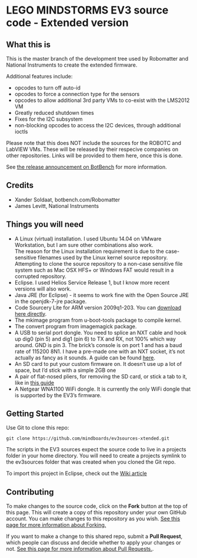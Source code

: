 LEGO MINDSTORMS EV3 source code - Extended version 
===============================

## What this is 
This is the master branch of the development tree used by Robomatter and National Instruments to create the extended firmware.

Additional features include:
* opcodes to turn off auto-id
* opcodes to force a connection type for the sensors
* opcodes to allow additional 3rd party VMs to co-exist with the LMS2012 VM
* Greatly reduced shutdown times
* Fixes for the I2C subsystem
* non-blocking opcodes to access the I2C devices, through additional ioctls

Please note that this does NOT include the sources for the ROBOTC and LabVIEW VMs.  These will be released by their respecive companies on other repositories.  Links will be provided to them here, once this is done.

See [the release announcement on BotBench][1] for more information.

## Credits
* Xander Soldaat, botbench.com/Robomatter
* James Levitt, National Instruments

## Things you will need

* A Linux (virtual) installation.  I used Ubuntu 14.04 on VMware Workstation, but I am sure other combinations also work.   
The reason for the Linux installation requirement is due to the case-sensitive filenames used by the Linux kernel source repository. Attempting to clone the source repository to a non-case sensitive file system such as Mac OSX HFS+ or Windows FAT would result in a corrupted repository.
* Eclipse.  I used Helios Service Release 1, but I know more recent versions will also work.
* Java JRE (for Eclipse) - it seems to work fine with the Open Source JRE in the openjdk-7-jre package.
* Code Sourcery Lite for ARM version 2009q1-203.  You can [download here directly][4].
* The mkimage program from u-boot-tools package to compile kernel.
* The convert program from imagemagick package.
* A USB to serial port dongle.  You need to splice an NXT cable and hook up dig0 (pin 5) and dig1 (pin 6) to TX and RX, not 100% which way around.  GND is pin 3.  The brick’s console is on port 1 and has a baud rate of 115200 8N1.  I have a pre-made one with an NXT socket, it’s not actually as fancy as it sounds. A guide can be found [here][5].
* An SD card to put your custom firmware on. It doesn’t use up a lot of space, but I’d stick with a simple 2GB one
* A pair of flat-nosed pliers, for removing the SD card, or stick a tab to it, like in [this guide][7]
* A Netgear WNA1100 WiFi dongle.  It is currently the only WiFi dongle that is supported by the EV3’s firmware.

## Getting Started

Use Git to clone this repo:

    git clone https://github.com/mindboards/ev3sources-xtended.git

The scripts in the EV3 sources expect the source code to live in a projects folder in your home directory. You will need to create a  projects symlink to the ev3sources folder that was created when you cloned the Git repo.

To import this project in Eclipse, check out the [Wiki article][6]

## Contributing

To make changes to the source code, click on the **Fork** button at the top of this page. This will create a copy of this repository under your own GitHub account. You can make changes to this repository as you wish. [See this page for more information about Forking.][2]

If you want to make a change to this shared repo, submit a **Pull Request**, which people can discuss and decide whether to apply your changes or not. [See this page for more information about Pull Requests.][3].

  [1]: http://botbench.com/blog/2014/05/05/ev3-extended-firmware-vm-now-on-github/
  [2]: https://help.github.com/articles/fork-a-repo
  [3]: https://help.github.com/articles/using-pull-requests
  [4]: http://go.mentor.com/2ig4q
  [5]: http://botbench.com/blog/2013/08/15/ev3-creating-console-cable/
  [6]: https://github.com/mindboards/ev3sources/wiki/Eclipse-import
  [7]: http://botbench.com/blog/2013/10/29/ev3-adding-a-pull-tab-to-your-micro-sd-card/
